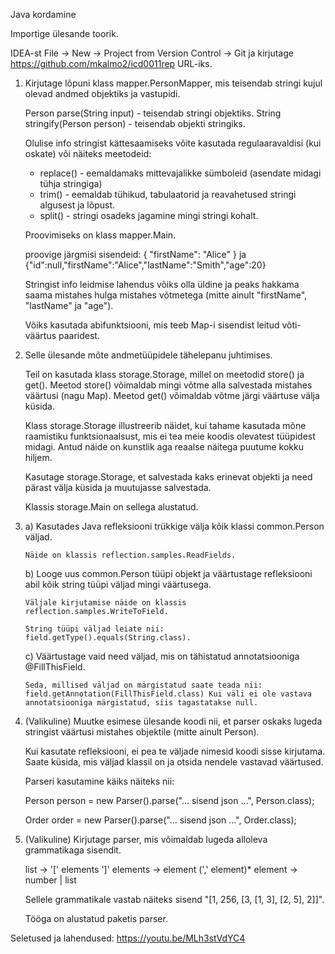 Java kordamine

Importige ülesande toorik.

IDEA-st File -\> New -\> Project from Version Control -\> Git ja
kirjutage https://github.com/mkalmo2/icd0011rep URL-iks.

1.  Kirjutage lõpuni klass mapper.PersonMapper, mis teisendab stringi
    kujul olevad andmed objektiks ja vastupidi.

    Person parse(String input) - teisendab stringi objektiks. String
    stringify(Person person) - teisendab objekti stringiks.

    Olulise info stringist kättesaamiseks võite kasutada
    regulaaravaldisi (kui oskate) või näiteks meetodeid:

    -   replace() - eemaldamaks mittevajalikke sümboleid (asendate
        midagi tühja stringiga)
    -   trim() - eemaldab tühikud, tabulaatorid ja reavahetused stringi
        algusest ja lõpust.
    -   split() - stringi osadeks jagamine mingi stringi kohalt.

    Proovimiseks on klass mapper.Main.

    proovige järgmisi sisendeid: { "firstName": "Alice" } ja
    {"id":null,"firstName":"Alice","lastName":"Smith","age":20}

    Stringist info leidmise lahendus võiks olla üldine ja peaks hakkama
    saama mistahes hulga mistahes võtmetega (mitte ainult "firstName",
    "lastName" ja "age").

    Võiks kasutada abifunktsiooni, mis teeb Map-i sisendist leitud
    võti-väärtus paaridest.

2.  Selle ülesande mõte andmetüüpidele tähelepanu juhtimises.

    Teil on kasutada klass storage.Storage, millel on meetodid store()
    ja get(). Meetod store() võimaldab mingi võtme alla salvestada
    mistahes väärtusi (nagu Map). Meetod get() võimaldab võtme järgi
    väärtuse välja küsida.

    Klass storage.Storage illustreerib näidet, kui tahame kasutada mõne
    raamistiku funktsionaalsust, mis ei tea meie koodis olevatest
    tüüpidest midagi. Antud näide on kunstlik aga reaalse näitega
    puutume kokku hiljem.

    Kasutage storage.Storage, et salvestada kaks erinevat objekti ja
    need pärast välja küsida ja muutujasse salvestada.

    Klassis storage.Main on sellega alustatud.

3.  a)  Kasutades Java refleksiooni trükkige välja kõik klassi
        common.Person väljad.

        Näide on klassis reflection.samples.ReadFields.

    b)  Looge uus common.Person tüüpi objekt ja väärtustage refleksiooni
        abil kõik string tüüpi väljad mingi väärtusega.

        Väljale kirjutamise näide on klassis
        reflection.samples.WriteToField.

        String tüüpi väljad leiate nii:
        field.getType().equals(String.class).

    c)  Väärtustage vaid need väljad, mis on tähistatud annotatsiooniga
        @FillThisField.

        Seda, millised väljad on märgistatud saate teada nii:
        field.getAnnotation(FillThisField.class) Kui väli ei ole vastava
        annotatsiooniga märgistatud, siis tagastatakse null.

4.  (Valikuline) Muutke esimese ülesande koodi nii, et parser oskaks
    lugeda stringist väärtusi mistahes objektile (mitte ainult Person).

    Kui kasutate refleksiooni, ei pea te väljade nimesid koodi sisse
    kirjutama. Saate küsida, mis väljad klassil on ja otsida nendele
    vastavad väärtused.

    Parseri kasutamine käiks näiteks nii:

    Person person = new Parser().parse("... sisend json ...",
    Person.class);

    Order order = new Parser().parse("... sisend json ...", Order.class);

5.  (Valikuline) Kirjutage parser, mis võimaldab lugeda alloleva
    grammatikaga sisendit.

    list → '\[' elements '\]' elements → element (',' element)\* element
    → number \| list

    Sellele grammatikale vastab näiteks sisend "\[1, 256, \[3, \[1, 3\],
    \[2, 5\], 2\]\]".

    Tööga on alustatud paketis parser.

Seletused ja lahendused: https://youtu.be/MLh3stVdYC4
